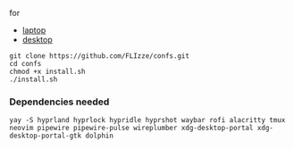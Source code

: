 for
- [laptop](https://github.com/FLIzze/confs/tree/laptop)
- [desktop](https://github.com/FLIzze/confs/tree/desktop)

```
git clone https://github.com/FLIzze/confs.git
cd confs
chmod +x install.sh
./install.sh
```

### Dependencies needed 

```
yay -S hyprland hyprlock hypridle hyprshot waybar rofi alacritty tmux neovim pipewire pipewire-pulse wireplumber xdg-desktop-portal xdg-desktop-portal-gtk dolphin
```
